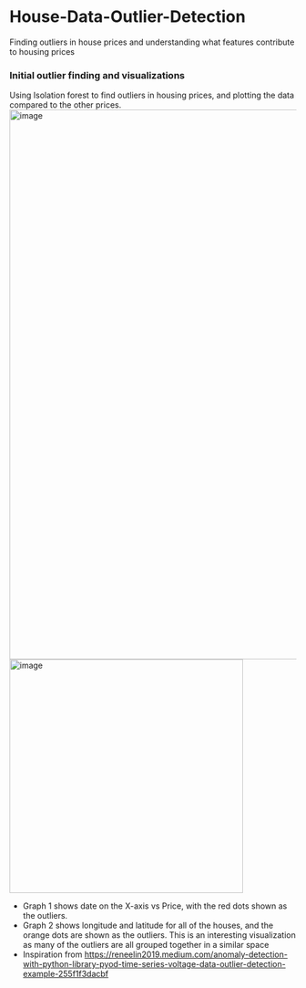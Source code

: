 # House-Data-Outlier-Detection
Finding outliers in house prices and understanding what features contribute to housing prices

### Initial outlier finding and visualizations
Using Isolation forest to find outliers in housing prices, and plotting the data compared to the other prices. 
<img width="964" alt="image" src="https://user-images.githubusercontent.com/11672096/236550605-d114e073-72b6-4cf0-bc0d-1ac8f0821eaa.png">
<img width="410" alt="image" src="https://user-images.githubusercontent.com/11672096/236550654-5b98e507-e484-4864-8245-f275703b3b7e.png">
- Graph 1 shows date on the X-axis vs Price, with the red dots shown as the outliers. 
- Graph 2 shows longitude and latitude for all of the houses, and the orange dots are shown as the outliers. This is an interesting visualization as many of the outliers are all grouped together in a similar space
- Inspiration from https://reneelin2019.medium.com/anomaly-detection-with-python-library-pyod-time-series-voltage-data-outlier-detection-example-255f1f3dacbf

